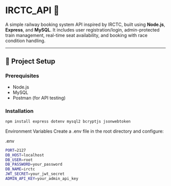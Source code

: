 # IRCTC_API 🚆

A simple railway booking system API inspired by IRCTC, built using **Node.js**, **Express**, and **MySQL**. It includes user registration/login, admin-protected train management, real-time seat availability, and booking with race condition handling.

---

## 🔧 Project Setup

### Prerequisites

- Node.js
- MySQL
- Postman (for API testing)

### Installation

```bash
npm install express dotenv mysql2 bcryptjs jsonwebtoken
```




Environment Variables
Create a .env file in the root directory and configure:

.env
```bash
PORT=2127
DB_HOST=localhost
DB_USER=root
DB_PASSWORD=your_password
DB_NAME=irctc
JWT_SECRET=your_jwt_secret
ADMIN_API_KEY=your_admin_api_key

```
